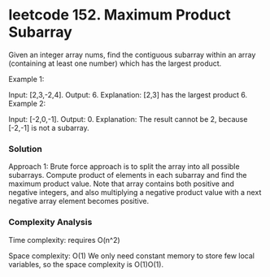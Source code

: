 # leetcode 152. Maximum Product Subarray

Given an integer array nums, find the contiguous subarray within an array (containing at least one number) which has the largest product.

Example 1:

Input: [2,3,-2,4]. 
Output: 6. 
Explanation: [2,3] has the largest product 6.  
Example 2:

Input: [-2,0,-1]. 
Output: 0. 
Explanation: The result cannot be 2, because [-2,-1] is not a subarray.  


### Solution

Approach 1: Brute force approach is to split the array into all possible subarrays. Compute product of elements in each subarray and find the maximum product value. Note that array contains both positive and negative integers, and also multiplying a negative product value with a next negative array element becomes positive.



### Complexity Analysis

Time complexity: requires O(n^2)


Space complexity: O(1) 
We only need constant memory to store few local variables, so the space complexity is O(1)O(1).
